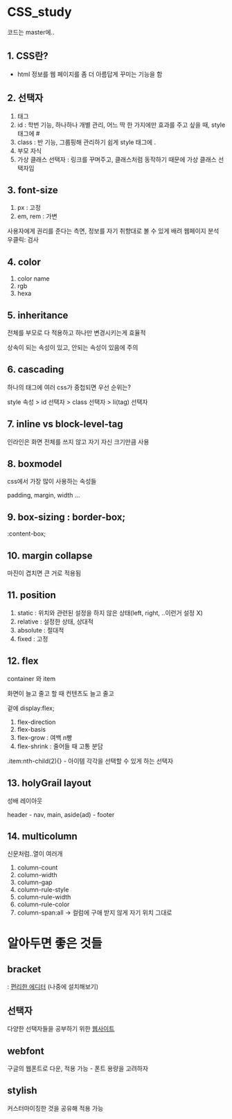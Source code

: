 # CSS_study 

코드는 master에..

## 1. CSS란?

- html 정보를 웹 페이지를 좀 더 아름답게 꾸미는 기능을 함

## 2. 선택자 
1) 태그
2) id : 학번 기능, 하나하나 개별 관리, 어느 딱 한 가지에만 효과를 주고 싶을 때, style 태그에 #
3) class : 반 기능, 그룹핑해 관리하기 쉽게 style 태그에 .
4) 부모 자식
5) 가상 클래스 선택자 : 링크를 꾸며주고, 클래스처럼 동작하기 때문에 가상 클래스 선택자임


## 3. font-size
1) px : 고정
2) em, rem : 가변

사용자에게 권리를 준다는 측면, 정보를 자기 취향대로 볼 수 있게 배려
웹페이지 분석 우클릭: 검사

## 4. color

1) color name
2) rgb
3) hexa

## 5. inheritance

전체를 부모로 다 적용하고 하나만 변경시키는게 효율적

상속이 되는 속성이 있고, 안되는 속성이 있음에 주의

## 6. cascading

하나의 태그에 여러 css가 중첩되면 우선 순위는?

style 속성 > id 선택자 > class 선택자 > li(tag) 선택자 

## 7. inline vs block-level-tag

인라인은 화면 전체를 쓰지 않고 자기 자신 크기만큼 사용

## 8. boxmodel

css에서 가장 많이 사용하는 속성들

padding, margin, width ...

## 9. box-sizing : border-box;

:content-box;

## 10. margin collapse

마진이 겹치면 큰 거로 적용됨

## 11. position 
1) static : 위치와 관련된 설정을 하지 않은 상태(left, right, ..이런거 설정 X)
2) relative : 설정한 상태, 상대적
3) absolute : 절대적
4) fixed : 고정

## 12. flex 

container 와 item

화면이 늘고 줄고 할 때 컨텐츠도 늘고 줄고

겉에 display:flex;

1) flex-direction
2) flex-basis
3) flex-grow : 여백 n빵
4) flex-shrink : 줄어들 때 고통 분담

.item:nth-child(2){} - 아이템 각각을 선택할 수 있게 하는 선택자

## 13. holyGrail layout

성배 레이아웃

header - nav, main, aside(ad) - footer

## 14. multicolumn

신문처럼..열이 여러개

1) column-count
2) column-width
3) column-gap
4) column-rule-style
5) column-rule-width
6) column-rule-color
7) column-span:all -> 컬럼에 구애 받지 않게 자기 위치 그대로


# 알아두면 좋은 것들

## bracket

: <a href="http://brackets.io/">편리한 에디터</a> (나중에 설치해보기)

## 선택자 

다양한 선택자들을 공부하기 위한 <a href="http://flukeout.github.io">웹사이트</a>

## webfont

구글의 웹폰트로 다운, 적용 가능 - 폰트 용량을 고려하자

## stylish

커스터마이징한 것을 공유해 적용 가능
